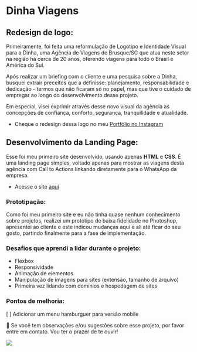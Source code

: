 # Dinha Viagens

## Redesign de logo:
Primeiramente, foi feita uma reformulação de Logotipo e Identidade Visual para a Dinha, uma Agência de Viagens de Brusque/SC que atua neste setor na região há cerca de 20 anos, oferendo viagens para todo o Brasil e América do Sul.

Após realizar um briefing com o cliente e uma pesquisa sobre a Dinha, busquei extrair preceitos que a definisse: planejamento, responsabilidade e dedicação - termos que não ficaram só no papel, mas que tive o cuidado de empregar ao longo do desenvolvimento desse projeto.

Em especial, visei exprimir através desse novo visual da agência as concepções de confiança, conforto, segurança, tranquilidade e atualidade.

- Cheque o redesign dessa logo no meu [Portfólio no Instagram](https://www.instagram.com/anacrisdesign/)

## Desenvolvimento da Landing Page:

Esse foi meu primeiro site desenvolvido, usando apenas **HTML** e **CSS**.
É uma landing page simples, voltado apenas para mostrar as viagens desta agência com Call to Actions linkando diretamente para o WhatsApp da empresa.

- Acesse o site [aqui](http://dinhaviagens.com.br/)

### Prototipação:
Como foi meu primeiro site e eu não tinha quase nenhum conhecimento sobre projetos, realizei um protótipo de baixa fidelidade no Photoshop, apresentei ao cliente e este indicou mudanças aqui e ali até ficar do seu gosto, partindo finalmente para a fase de implementação.

### Desafios que aprendi a lidar durante o projeto:
- Flexbox
- Responsividade
- Animação de elementos
- Manipulação de imagens para sites (extensão, tamanho de arquivo)
- Primeira vez lidando com domínios e hospedagem de sites

### Pontos de melhoria:
[ ] Adicionar um menu hamburguer para versão mobile

📩 Se você tem observações e/ou sugestões sobre esse projeto, por favor entre em contato. Vou ter o prazer de te ouvir!
<div>
  <a href = "mailto:anacrispee@gmail.com"><img src="https://img.shields.io/badge/-Gmail-%23333?style=for-the-badge&logo=gmail&logoColor=white" target="_blank"></a>
</div>
